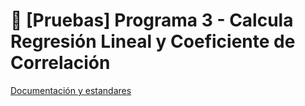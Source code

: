 # :penguin: [Pruebas] Programa 3 - Calcula Regresión Lineal y Coeficiente de Correlación

[Documentación y estandares](https://drive.google.com/drive/folders/0B7Tow_A55g0iU3k0TGhQSklMMEE?usp=sharing)
